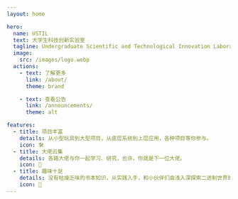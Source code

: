 ```yaml
---
layout: home

hero:
  name: USTIL
  text: 大学生科技创新实验室
  tagline: Undergraduate Scientific and Technological Innovation Laboratory
  image:
    src: /images/logo.webp
  actions:
    - text: 了解更多
      link: /about/
      theme: brand

    - text: 查看公告
      link: /announcements/
      theme: alt

features:
  - title: 项目丰富
    details: 从小型玩具到大型项目，从底层系统到上层应用，各种项目等你参与。
    icon: 🛠
  - title: 大佬云集
    details: 各路大佬与你一起学习、研究，也许，你就是下一位大佬。
    icon: 🙇
  - title: 趣味十足
    details: 没有枯燥乏味的书本知识，从实践入手，和小伙伴们由浅入深探索二进制世界的奥秘。
    icon: 🤩
---
```


